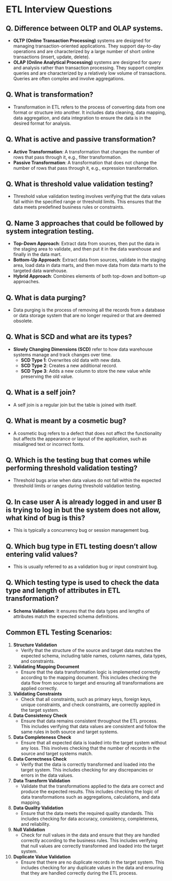 # ETL Interview Questions

## Q. Difference between OLTP and OLAP systems.
- **OLTP (Online Transaction Processing)** systems are designed for managing transaction-oriented applications. They support day-to-day operations and are characterized by a large number of short online transactions (insert, update, delete).
- **OLAP (Online Analytical Processing)** systems are designed for query and analysis rather than transaction processing. They support complex queries and are characterized by a relatively low volume of transactions. Queries are often complex and involve aggregations.

## Q. What is transformation?
- Transformation in ETL refers to the process of converting data from one format or structure into another. It includes data cleaning, data mapping, data aggregation, and data integration to ensure the data is in the desired format for analysis.

## Q. What is active and passive transformation?
- **Active Transformation**: A transformation that changes the number of rows that pass through it, e.g., filter transformation.
- **Passive Transformation**: A transformation that does not change the number of rows that pass through it, e.g., expression transformation.

## Q. What is threshold value validation testing?
- Threshold value validation testing involves verifying that the data values fall within the specified range or threshold limits. This ensures that the data meets predefined business rules or constraints.

## Q. Name 3 approaches that could be followed by system integration testing.
- **Top-Down Approach**: Extract data from sources, then put the data in the staging area to validate, and then put it in the data warehouse and finally in the data mart.
- **Bottom-Up Approach**: Extract data from sources, validate in the staging area, load data in data marts, and then move data from data marts to the targeted data warehouse.
- **Hybrid Approach**: Combines elements of both top-down and bottom-up approaches.

## Q. What is data purging?
- Data purging is the process of removing all the records from a database or data storage system that are no longer required or that are deemed obsolete.

## Q. What is SCD and what are its types?
- **Slowly Changing Dimensions (SCD)** refer to how data warehouse systems manage and track changes over time.
  - **SCD Type 1**: Overwrites old data with new data.
  - **SCD Type 2**: Creates a new additional record.
  - **SCD Type 3**: Adds a new column to store the new value while preserving the old value.

## Q. What is a self join?
- A self join is a regular join but the table is joined with itself.

## Q. What is meant by a cosmetic bug?
- A cosmetic bug refers to a defect that does not affect the functionality but affects the appearance or layout of the application, such as misaligned text or incorrect fonts.

## Q. Which is the testing bug that comes while performing threshold validation testing?
- Threshold bugs arise when data values do not fall within the expected threshold limits or ranges during threshold validation testing.

## Q. In case user A is already logged in and user B is trying to log in but the system does not allow, what kind of bug is this?
- This is typically a concurrency bug or session management bug.

## Q. Which bug type in ETL testing doesn’t allow entering valid values?
- This is usually referred to as a validation bug or input constraint bug.

## Q. Which testing type is used to check the data type and length of attributes in ETL transformation?
- **Schema Validation**: It ensures that the data types and lengths of attributes match the expected schema definitions.

## Common ETL Testing Scenarios:
1. **Structure Validation**
   - Verify that the structure of the source and target data matches the expected schema, including table names, column names, data types, and constraints.
2. **Validating Mapping Document**
   - Ensure that the data transformation logic is implemented correctly according to the mapping document. This includes checking the data flow from source to target and ensuring all transformations are applied correctly.
3. **Validating Constraints**
   - Check that all constraints, such as primary keys, foreign keys, unique constraints, and check constraints, are correctly applied in the target system.
4. **Data Consistency Check**
   - Ensure that data remains consistent throughout the ETL process. This includes verifying that data values are consistent and follow the same rules in both source and target systems.
5. **Data Completeness Check**
   - Ensure that all expected data is loaded into the target system without any loss. This involves checking that the number of records in the source and target systems match.
6. **Data Correctness Check**
   - Verify that the data is correctly transformed and loaded into the target system. This includes checking for any discrepancies or errors in the data values.
7. **Data Transform Validation**
   - Validate that the transformations applied to the data are correct and produce the expected results. This includes checking the logic of data transformations such as aggregations, calculations, and data mapping.
8. **Data Quality Validation**
   - Ensure that the data meets the required quality standards. This includes checking for data accuracy, consistency, completeness, and reliability.
9. **Null Validation**
   - Check for null values in the data and ensure that they are handled correctly according to the business rules. This includes verifying that null values are correctly transformed and loaded into the target system.
10. **Duplicate Value Validation**
    - Ensure that there are no duplicate records in the target system. This includes checking for any duplicate values in the data and ensuring that they are handled correctly during the ETL process.
